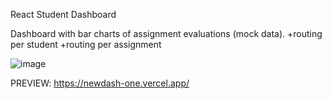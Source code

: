 React Student Dashboard

Dashboard with bar charts of assignment evaluations (mock data).
+routing per student
+routing per assignment

![image](https://user-images.githubusercontent.com/102415578/226099351-a0d79a40-7e8e-46fd-90a7-19b68fd7d200.png)


PREVIEW: https://newdash-one.vercel.app/

